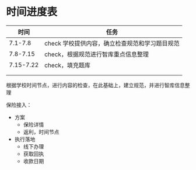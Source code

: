 # 时间进度表

| 时间        | 任务                         |
| --------- | -------------------------- |
| 7.1-7.8   | check 学校提供内容，确立检查规范和学习题目规范 |
| 7.8-7.15  | check，根据规范进行智库重点信息整理       |
| 7.15-7.22 | check，填充题库                 |
|           |                            |
|           |                            |





根据学校时间节点，进行内容的检查，在此基础上，建立规范，并进行智库信息整理



保险接入：

* 方案
  * 保险详情
  * 返利，时间节点
* 执行落地
  * 线下办理
  * 获取回执
  * 收款日期